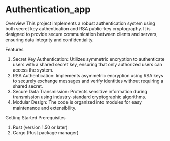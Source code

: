 # Authentication_app
Overview
This project implements a robust authentication system using both secret key authentication and RSA public-key cryptography. It is designed to provide secure communication between clients and servers, ensuring data integrity and confidentiality.

Features
1. Secret Key Authentication: Utilizes symmetric encryption to authenticate users with a shared secret key, ensuring that only authorized users can access the system.
2. RSA Authentication: Implements asymmetric encryption using RSA keys to securely exchange messages and verify identities without requiring a shared secret.
3. Secure Data Transmission: Protects sensitive information during transmission using industry-standard cryptographic algorithms.
4. Modular Design: The code is organized into modules for easy maintenance and extensibility.

Getting Started
Prerequisites
1. Rust (version 1.50 or later)
2. Cargo (Rust package manager)
